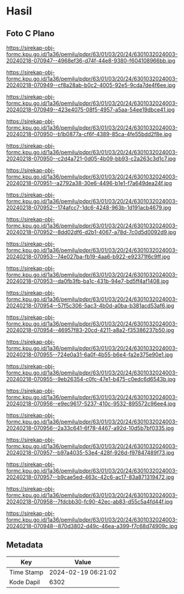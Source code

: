 # Hasil

## Foto C Plano

https://sirekap-obj-formc.kpu.go.id/1a36/pemilu/pdpr/63/01/03/20/24/6301032024003-20240218-070947--4968ef36-d74f-44e8-9380-f604108966bb.jpg

https://sirekap-obj-formc.kpu.go.id/1a36/pemilu/pdpr/63/01/03/20/24/6301032024003-20240218-070949--cf8a28ab-b0c2-4005-92e5-9cda7de4f6ee.jpg

https://sirekap-obj-formc.kpu.go.id/1a36/pemilu/pdpr/63/01/03/20/24/6301032024003-20240218-070949--423e4075-08f5-4957-a5aa-54ee19dbce41.jpg

https://sirekap-obj-formc.kpu.go.id/1a36/pemilu/pdpr/63/01/03/20/24/6301032024003-20240218-070950--b1b0877a-cf6f-4389-85ca-4fe55bdd2f8e.jpg

https://sirekap-obj-formc.kpu.go.id/1a36/pemilu/pdpr/63/01/03/20/24/6301032024003-20240218-070950--c2d4a721-0d05-4b09-bb93-c2a263c3d1c7.jpg

https://sirekap-obj-formc.kpu.go.id/1a36/pemilu/pdpr/63/01/03/20/24/6301032024003-20240218-070951--a2792a38-30e6-4496-b1e1-f7a649dea24f.jpg

https://sirekap-obj-formc.kpu.go.id/1a36/pemilu/pdpr/63/01/03/20/24/6301032024003-20240218-070952--174afcc7-1dc6-4248-963b-1d191acb4679.jpg

https://sirekap-obj-formc.kpu.go.id/1a36/pemilu/pdpr/63/01/03/20/24/6301032024003-20240218-070952--8dd02df6-d2b1-4067-a78d-7c0d5d0092d9.jpg

https://sirekap-obj-formc.kpu.go.id/1a36/pemilu/pdpr/63/01/03/20/24/6301032024003-20240218-070953--74e027ba-fb19-4aa6-b922-e92371f6c9ff.jpg

https://sirekap-obj-formc.kpu.go.id/1a36/pemilu/pdpr/63/01/03/20/24/6301032024003-20240218-070953--da0fb3fb-ba1c-431b-94e7-bd5ff4af1408.jpg

https://sirekap-obj-formc.kpu.go.id/1a36/pemilu/pdpr/63/01/03/20/24/6301032024003-20240218-070954--57f5c306-5ac3-4b0d-a0ba-b381acd53af6.jpg

https://sirekap-obj-formc.kpu.go.id/1a36/pemilu/pdpr/63/01/03/20/24/6301032024003-20240218-070954--46957f83-20cd-4211-a8a2-f35386237b50.jpg

https://sirekap-obj-formc.kpu.go.id/1a36/pemilu/pdpr/63/01/03/20/24/6301032024003-20240218-070955--724e0a31-6a0f-4b55-b6e4-fa2e375e90e1.jpg

https://sirekap-obj-formc.kpu.go.id/1a36/pemilu/pdpr/63/01/03/20/24/6301032024003-20240218-070955--9eb26354-c0fc-47e1-b475-c0edc6d6543b.jpg

https://sirekap-obj-formc.kpu.go.id/1a36/pemilu/pdpr/63/01/03/20/24/6301032024003-20240218-070956--e9ec9617-5237-410c-9532-895572c96ee4.jpg

https://sirekap-obj-formc.kpu.go.id/1a36/pemilu/pdpr/63/01/03/20/24/6301032024003-20240218-070956--2a33c641-6f78-4467-a92d-10d5b7bf0335.jpg

https://sirekap-obj-formc.kpu.go.id/1a36/pemilu/pdpr/63/01/03/20/24/6301032024003-20240218-070957--b97a4035-53e4-428f-926d-f97847489f73.jpg

https://sirekap-obj-formc.kpu.go.id/1a36/pemilu/pdpr/63/01/03/20/24/6301032024003-20240218-070957--b9cae5ed-463c-42c6-ac17-83a871319472.jpg

https://sirekap-obj-formc.kpu.go.id/1a36/pemilu/pdpr/63/01/03/20/24/6301032024003-20240218-070958--7fdcbb30-fc90-42ec-ab83-d55c5a4fd44f.jpg

https://sirekap-obj-formc.kpu.go.id/1a36/pemilu/pdpr/63/01/03/20/24/6301032024003-20240218-070948--870d3802-d49c-46ea-a399-f7c68d74909c.jpg


## Metadata

| Key        | Value               |
| ---------- | ------------------- |
| Time Stamp | 2024-02-19 06:21:02 |
| Kode Dapil | 6302                |



